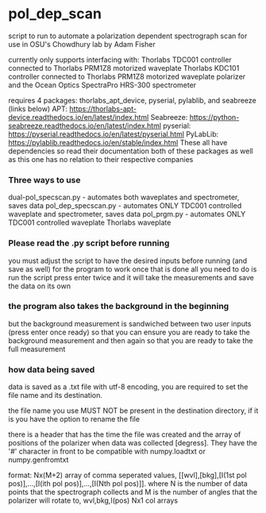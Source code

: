 # pol_dep_scan
script to run to automate a polarization dependent spectrograph scan
for use in OSU's Chowdhury lab
by Adam Fisher

currently only supports interfacing with:
Thorlabs TDC001 controller connected to Thorlabs PRM1Z8 motorized waveplate
Thorlabs KDC101 controller connected to Thorlabs PRM1Z8 motorized waveplate
polarizer and the Ocean Optics SpectraPro HRS-300 spectrometer

requires 4 packages: thorlabs_apt_device, pyserial, pylablib, and seabreeze (links below)
APT: https://thorlabs-apt-device.readthedocs.io/en/latest/index.html
Seabreeze: https://python-seabreeze.readthedocs.io/en/latest/index.html
pyserial: https://pyserial.readthedocs.io/en/latest/pyserial.html
PyLabLib: https://pylablib.readthedocs.io/en/stable/index.html
These all have dependencies so read their documentation
both of these packages as well as this one has no relation to their respective companies

### Three ways to use
dual-pol_specscan.py - automates both waveplates and spectrometer, saves data
pol_dep_specscan.py - automates ONLY TDC001 controlled waveplate and spectrometer, saves data
pol_prgm.py - automates ONLY TDC001 controlled waveplate Thorlabs waveplate

### Please read the .py script before running
you must adjust the script to have the desired inputs before running (and save as well) for the program to work
once that is done all you need to do is run the script press enter twice and it will take the measurements and save the data on its own

### the program also takes the background in the beginning
but the background measurement is sandwiched between two user inputs (press enter once ready) so that you can ensure you are ready to take the background measurement and then again so that you are ready to take the full measurement

### how data being saved
data is saved as a .txt file with utf-8 encoding, you are required to set the file name and its destination.

the file name you use MUST NOT be present in the destination directory, if it is you have the option to rename the file

there is a header that has the time the file was created and the array of positions of the polarizer when data was collected [degress]. They have the '#' character in front to be compatible with numpy.loadtxt or numpy.genfromtxt

format: Nx(M+2) array of comma seperated values, [[wvl],[bkg],[I(1st pol pos)],...,[I(ith pol pos)],...,[I(Nth pol pos)]]. where N is the number of data points that the spectrograph collects and M is the number of angles that the polarizer will rotate to, wvl,bkg,I(pos) Nx1 col arrays 